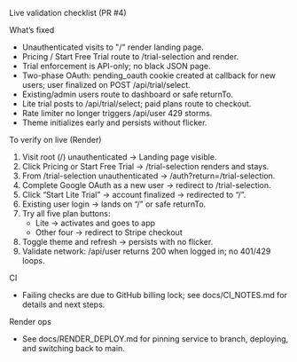 Live validation checklist (PR #4)

What’s fixed
- Unauthenticated visits to "/" render landing page.
- Pricing / Start Free Trial route to /trial-selection and render.
- Trial enforcement is API-only; no black JSON page.
- Two-phase OAuth: pending_oauth cookie created at callback for new users; user finalized on POST /api/trial/select.
- Existing/admin users route to dashboard or safe returnTo.
- Lite trial posts to /api/trial/select; paid plans route to checkout.
- Rate limiter no longer triggers /api/user 429 storms.
- Theme initializes early and persists without flicker.

To verify on live (Render)
1) Visit root (/) unauthenticated → Landing page visible.
2) Click Pricing or Start Free Trial → /trial-selection renders and stays.
3) From /trial-selection unauthenticated → /auth?return=/trial-selection.
4) Complete Google OAuth as a new user → redirect to /trial-selection.
5) Click “Start Lite Trial” → account finalized → redirected to “/”.
6) Existing user login → lands on “/” or safe returnTo.
7) Try all five plan buttons:
   - Lite → activates and goes to app
   - Other four → redirect to Stripe checkout
8) Toggle theme and refresh → persists with no flicker.
9) Validate network: /api/user returns 200 when logged in; no 401/429 loops.

CI
- Failing checks are due to GitHub billing lock; see docs/CI_NOTES.md for details and next steps.

Render ops
- See docs/RENDER_DEPLOY.md for pinning service to branch, deploying, and switching back to main.

